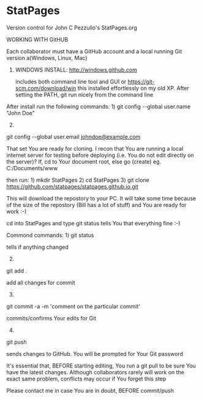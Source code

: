 # StatPages
Version control for John C Pezzullo's StatPages.org


WORKING WITH GitHUB

Each collaborator must have a GitHub account and a local running Git version a(Windows, Linux, Mac)

1) WINDOWS INSTALL: 
    http://windows.github.com
    
    includes both command line tool and GUI
or 
    https://git-scm.com/download/win
    this installed effortlessly on my old XP. After setting the PATH, git run nicely from the command line


After install run the following commands:
1)
git config --global user.name "John Doe"

2)
git config --global user.email johndoe@example.com


That set You are ready for cloning. I recon that You are running a local internet server for testing before deploying (i.e. You do not edit directly on the server)?
If, cd to Your document root, else go (create) eg. C:/Documents/www

then run:
1)
mkdir StatPages
2)
cd StatPages
3)
git clone https://github.com/statpages/statpages.github.io.git

This will download the repostory to your PC. It will take some time because of the size of the repostory (Bill has a lot of stuff) and You are ready for work :-)

cd into StatPages and type
git status 
tells You that everything fine :-)



Commond commands:
1)
git status

tells if anything changed

2)
git add .

add all changes for commit

3)
git commit -a -m 'comment on the particular commit'

commits/confirms Your edits for Git

4)
git push

sends changes to GitHub. You will be prompted for Your Git password




It's essential that, BEFORE starting editing, You run a git pull to be sure You have the latest changes.
Although collaborators rarely will work on the exact same problem, conflicts may occur if You forget this step

Please contact me in case You are in doubt, BEFORE commit/push